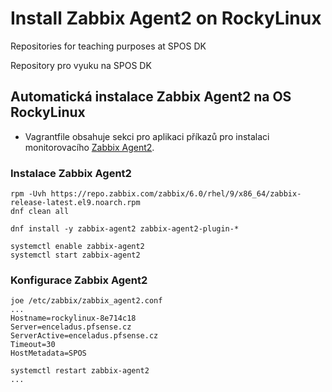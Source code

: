 # Install Zabbix Agent2 on RockyLinux
Repositories for teaching purposes at SPOS DK

Repository pro vyuku na SPOS DK

## Automatická instalace Zabbix Agent2 na OS RockyLinux

- Vagrantfile obsahuje sekci pro aplikaci příkazů pro instalaci monitorovacího
[Zabbix Agent2](https://www.zabbix.com/).

### Instalace Zabbix Agent2

```console
rpm -Uvh https://repo.zabbix.com/zabbix/6.0/rhel/9/x86_64/zabbix-release-latest.el9.noarch.rpm
dnf clean all

dnf install -y zabbix-agent2 zabbix-agent2-plugin-* 

systemctl enable zabbix-agent2
systemctl start zabbix-agent2
```

### Konfigurace Zabbix Agent2

```console
joe /etc/zabbix/zabbix_agent2.conf
...
Hostname=rockylinux-8e714c18
Server=enceladus.pfsense.cz
ServerActive=enceladus.pfsense.cz
Timeout=30
HostMetadata=SPOS

systemctl restart zabbix-agent2
...